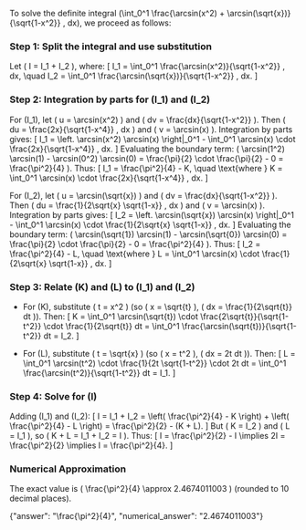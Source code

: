
To solve the definite integral \(\int_0^1 \frac{\arcsin(x^2) + \arcsin(\sqrt{x})}{\sqrt{1-x^2}} \, dx\), we proceed as follows:


### Step 1: Split the integral and use substitution
Let \( I = I_1 + I_2 \), where:
\[
I_1 = \int_0^1 \frac{\arcsin(x^2)}{\sqrt{1-x^2}} \, dx, \quad I_2 = \int_0^1 \frac{\arcsin(\sqrt{x})}{\sqrt{1-x^2}} \, dx.
\]


### Step 2: Integration by parts for \(I_1\) and \(I_2\)
For \(I_1\), let \( u = \arcsin(x^2) \) and \( dv = \frac{dx}{\sqrt{1-x^2}} \). Then \( du = \frac{2x}{\sqrt{1-x^4}} \, dx \) and \( v = \arcsin(x) \). Integration by parts gives:
\[
I_1 = \left. \arcsin(x^2) \arcsin(x) \right|_0^1 - \int_0^1 \arcsin(x) \cdot \frac{2x}{\sqrt{1-x^4}} \, dx.
\]
Evaluating the boundary term: \( \arcsin(1^2) \arcsin(1) - \arcsin(0^2) \arcsin(0) = \frac{\pi}{2} \cdot \frac{\pi}{2} - 0 = \frac{\pi^2}{4} \). Thus:
\[
I_1 = \frac{\pi^2}{4} - K, \quad \text{where } K = \int_0^1 \arcsin(x) \cdot \frac{2x}{\sqrt{1-x^4}} \, dx.
\]

For \(I_2\), let \( u = \arcsin(\sqrt{x}) \) and \( dv = \frac{dx}{\sqrt{1-x^2}} \). Then \( du = \frac{1}{2\sqrt{x} \sqrt{1-x}} \, dx \) and \( v = \arcsin(x) \). Integration by parts gives:
\[
I_2 = \left. \arcsin(\sqrt{x}) \arcsin(x) \right|_0^1 - \int_0^1 \arcsin(x) \cdot \frac{1}{2\sqrt{x} \sqrt{1-x}} \, dx.
\]
Evaluating the boundary term: \( \arcsin(\sqrt{1}) \arcsin(1) - \arcsin(\sqrt{0}) \arcsin(0) = \frac{\pi}{2} \cdot \frac{\pi}{2} - 0 = \frac{\pi^2}{4} \). Thus:
\[
I_2 = \frac{\pi^2}{4} - L, \quad \text{where } L = \int_0^1 \arcsin(x) \cdot \frac{1}{2\sqrt{x} \sqrt{1-x}} \, dx.
\]


### Step 3: Relate \(K\) and \(L\) to \(I_1\) and \(I_2\)
- For \(K\), substitute \( t = x^2 \) (so \( x = \sqrt{t} \), \( dx = \frac{1}{2\sqrt{t}} dt \)). Then:
  \[
  K = \int_0^1 \arcsin(\sqrt{t}) \cdot \frac{2\sqrt{t}}{\sqrt{1-t^2}} \cdot \frac{1}{2\sqrt{t}} dt = \int_0^1 \frac{\arcsin(\sqrt{t})}{\sqrt{1-t^2}} dt = I_2.
  \]

- For \(L\), substitute \( t = \sqrt{x} \) (so \( x = t^2 \), \( dx = 2t dt \)). Then:
  \[
  L = \int_0^1 \arcsin(t^2) \cdot \frac{1}{2t \sqrt{1-t^2}} \cdot 2t dt = \int_0^1 \frac{\arcsin(t^2)}{\sqrt{1-t^2}} dt = I_1.
  \]


### Step 4: Solve for \(I\)
Adding \(I_1\) and \(I_2\):
\[
I = I_1 + I_2 = \left( \frac{\pi^2}{4} - K \right) + \left( \frac{\pi^2}{4} - L \right) = \frac{\pi^2}{2} - (K + L).
\]
But \( K = I_2 \) and \( L = I_1 \), so \( K + L = I_1 + I_2 = I \). Thus:
\[
I = \frac{\pi^2}{2} - I \implies 2I = \frac{\pi^2}{2} \implies I = \frac{\pi^2}{4}.
\]


### Numerical Approximation
The exact value is \( \frac{\pi^2}{4} \approx 2.4674011003 \) (rounded to 10 decimal places).


{"answer": "\\frac{\\pi^2}{4}", "numerical_answer": "2.4674011003"}